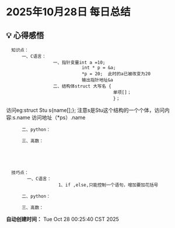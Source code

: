 # 2025年10月28日 每日总结


## 💡 心得感悟
      知识点：
          一、C语言：
                      一、指针变量int a =10;
                                 int * p = &a;
                                 *p = 20;  此时的a已被改变为20
                                 输出指针地址&a
                      二、结构体struct 大写名 {
                                             单项[]；                
                                             }；
访问eg:struct Stu s{name[];};
注意s是Stu这个结构的一个个体，访问内容:s.name
                              访问地址（*ps）.name                                
                                    

          二、python：

          三、高数：
          



      
      技巧点：
            一、C语言：
                        1、if ,else,只能控制一个语句，增加要加花括号

          二、python：

          三、高数：
            

      



**自动创建时间：** Tue Oct 28 00:25:40 CST 2025
